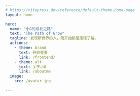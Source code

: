 ```yaml
---
# https://vitepress.dev/reference/default-theme-home-page
layout: home

hero:
  name: "小G的成长之路"
  text: "The Path of Grow"
  tagline: 发现新世界的人，刚开始都是走错了路。
  actions:
    - theme: brand
      text: 开始查看
      link: /frontend/
    - theme: alt
      text: 关于小G
      link: /aboutme
  image: 
    src: /avatar.jpg
  
---
```



<!-- 自定义组件 -->
<script setup>
import home from './components/home.vue';
</script>

<home />


